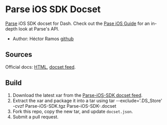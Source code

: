 Parse iOS SDK Docset
======================

[Parse](https://parse.com) iOS SDK docset for Dash. Check out the [Pase iOS Guide](https://parse.com/docs/ios_guide) for an in-depth look at Parse's API.

* Author: Héctor Ramos [github](https://github.com/hramos)

Sources
-------
Official docs: [HTML](https://parse.com/docs/ios), [docset feed](https://www.parse.com/docs/ios/com.parse.Parse-iOS-SDK.atom).

Build
-----

1. Download the latest xar from the [Parse-iOS-SDK docset feed](https://www.parse.com/docs/ios/com.parse.Parse-iOS-SDK.atom).
2. Extract the xar and package it into a tar using
   tar --exclude='.DS_Store' -cvzf Parse-iOS-SDK.tgz Parse-iOS-SDK-<docset version>.docset
3. Fork this repo, copy the new tar, and update `docset.json`.
4. Submit a pull request.
